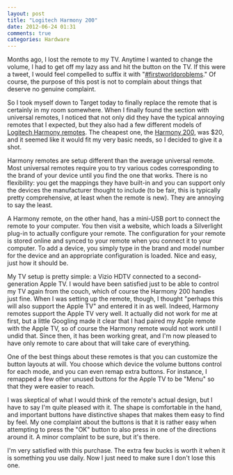 ```yaml
---
layout: post
title: "Logitech Harmony 200"
date: 2012-06-24 01:31
comments: true
categories: Hardware
---
```


Months ago, I lost the remote to my TV. Anytime I wanted to change the volume, I had to get off my lazy ass and hit the button on the TV. If this were a tweet, I would feel compelled to suffix it with "[#firstworldproblems][fwp]." Of course, the purpose of this post is not to complain about things that deserve no genuine complaint.

[fwp]: https://twitter.com/#!/search/%23firstworldproblems

<!--more-->

So I took myself down to Target today to finally replace the remote that is certainly in my room somewhere. When I finally found the section with universal remotes, I noticed that not only did they have the typical annoying remotes that I expected, but they also had a few different models of [Logitech Harmony remotes][harmony]. The cheapest one, the [Harmony 200][h200], was $20, and it seemed like it would fit my very basic needs, so I decided to give it a shot.

[harmony]: http://www.logitech.com/en-us/remotes/universal-remotes
[h200]: http://www.logitech.com/en-us/remotes/universal-remotes/harmony-200-remote

Harmony remotes are setup different than the average universal remote. Most universal remotes require you to try various codes corresponding to the brand of your device until you find the one that works. There is no flexibility: you get the mappings they have built-in and you can support only the devices the manufacturer thought to include (to be fair, this is typically pretty comprehensive, at least when the remote is new). They are annoying to say the least.

A Harmony remote, on the other hand, has a mini-USB port to connect the remote to your computer. You then visit a website, which loads a Silverlight plug-in to actually configure your remote. The configuration for your remote is stored online and synced to your remote when you connect it to your computer. To add a device, you simply type in the brand and model number for the device and an appropriate configuration is loaded. Nice and easy, just how it should be.

My TV setup is pretty simple: a Vizio HDTV connected to a second-generation Apple TV. I would have been satisfied just to be able to control my TV again from the couch, which of course the Harmony 200 handles just fine. When I was setting up the remote, though, I thought "perhaps this will also support the Apple TV" and entered it in as well. Indeed, Harmony remotes support the Apple TV very well. It actually did not work for me at first, but a little Googling made it clear that I had paired my Apple remote with the Apple TV, so of course the Harmony remote would not work until I undid that. Since then, it has been working great, and I'm now pleased to have only remote to care about that will take care of everything.

One of the best things about these remotes is that you can customize the button layouts at will. You choose which device the volume buttons control for each mode, and you can even remap extra buttons. For instance, I remapped a few other unused buttons for the Apple TV to be "Menu" so that they were easier to reach.

I was skeptical of what I would think of the remote's actual design, but I have to say I'm quite pleased with it. The shape is comfortable in the hand, and important buttons have distinctive shapes that makes them easy to find by feel. My one complaint about the buttons is that it is rather easy when attempting to press the "OK" button to also press in one of the directions around it. A minor complaint to be sure, but it's there.

I'm very satisfied with this purchase. The extra few bucks is worth it when it is something you use daily. Now I just need to make sure I don't lose this one.